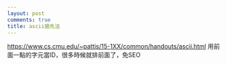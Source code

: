 ```yaml
---
layout: post
comments: true
title: ascii搶先法
---
```


https://www.cs.cmu.edu/~pattis/15-1XX/common/handouts/ascii.html 用前面一點的字元當ID，很多時候就排前面了，免SEO

